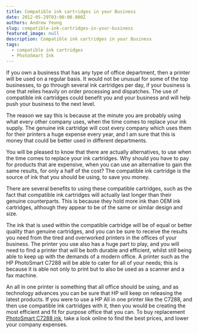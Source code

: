 ```yaml
---
title: Compatible ink cartridges in your Business
date: 2012-05-29T03:00:00.000Z
authors: Andrew Yeung
slug: compatible-ink-cartridges-in-your-business
featured_image: null
description: Compatible ink cartridges in your Business
tags:
  - compatible ink cartridges
  - PhotoSmart Ink
---
```

If you own a business that has any type of office department, then a printer will be used on a regular basis. It would not be unusual for some of the top businesses, to go through several ink cartridges per day, if your business is one that relies heavily on order processing and dispatches. The use of compatible ink cartridges could benefit you and your business and will help push your business to the next level. 

The reason we say this is because at the minute you are probably using what every other company uses, when the time comes to replace your ink supply. The genuine ink cartridge will cost every company which uses them for their printers a huge expense every year, and I am sure that this is money that could be better used in different departments. 

You will be pleased to know that there are actually alternatives, to use when the time comes to replace your ink cartridges. Why should you have to pay for products that are expensive, when you can use an alternative to gain the same results, for only a half of the cost? The compatible ink cartridge is the source of ink that you should be using, to save you money. 

There are several benefits to using these compatible cartridges, such as the fact that compatible ink cartridges will actually last longer than their genuine counterparts. This is because they hold more ink than OEM ink cartridges, although they appear to be of the same or similar design and size. 

The ink that is used within the compatible cartridge will be of equal or better quality than genuine cartridges, and you can be sure to receive the results you need from the tired and overworked printers in the offices of your business. The printer you use also has a huge part to play, and you will need to find a printer that will be both durable and efficient, whilst still being able to keep up with the demands of a modern office. A printer such as the HP PhotoSmart C7288 will be able to cater for all of your needs; this is because it is able not only to print but to also be used as a scanner and a fax machine. 

An all in one printer is something that all office should be using, and as technology advances you can be sure that HP will keep on releasing the latest products. If you were to use a HP All in one printer like the C7288, and then use compatible ink cartridges with it, then you would be creating the most efficient and fit for purpose office that you can. To buy replacement [PhotoSmart C7288 ink](https://www.comboink.com/hp-photosmart-c7288-ink-cartridges), take a look online to find the best prices, and lower your company expenses.